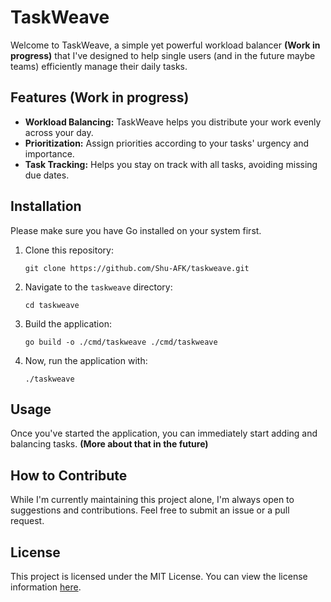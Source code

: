# TaskWeave

Welcome to TaskWeave, a simple yet powerful workload balancer **(Work in progress)** that I've designed to help single users
(and in the future maybe teams) efficiently manage their daily tasks.

## Features **(Work in progress)**

* **Workload Balancing:** TaskWeave helps you distribute your work evenly across your day.
* **Prioritization:** Assign priorities according to your tasks' urgency and importance.
* **Task Tracking:** Helps you stay on track with all tasks, avoiding missing due dates.

## Installation

Please make sure you have Go installed on your system first.

1. Clone this repository:
   ```
   git clone https://github.com/Shu-AFK/taskweave.git
   ```
2. Navigate to the `taskweave` directory:
   ```
   cd taskweave
   ```

3. Build the application:
   ``` 
   go build -o ./cmd/taskweave ./cmd/taskweave
   ```

4. Now, run the application with:
   ```
   ./taskweave
   ```

## Usage

Once you've started the application, you can immediately start adding and balancing tasks.
**(More about that in the future)**

## How to Contribute

While I'm currently maintaining this project alone, I'm always open to suggestions and contributions. Feel free to submit an 
issue or a pull request.


## License

This project is licensed under the MIT License. You can view the license information [here](LICENSE).